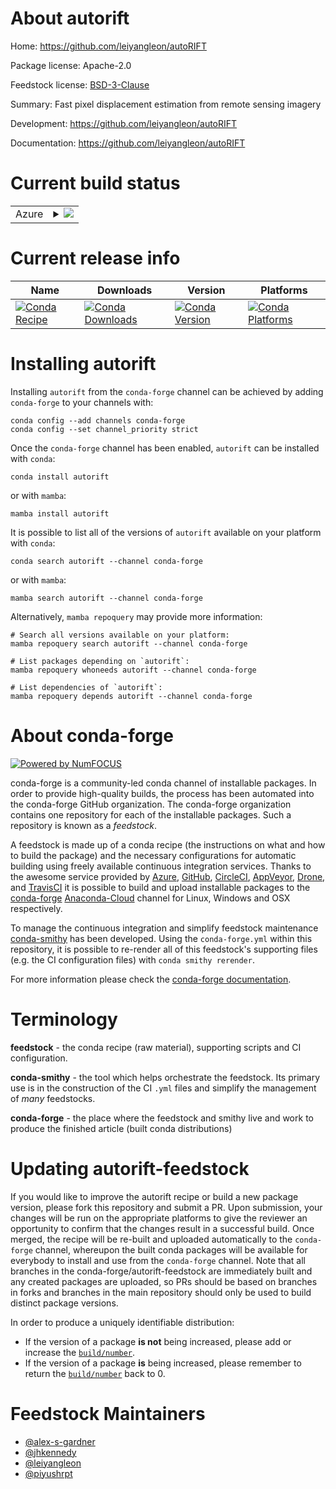 About autorift
==============

Home: https://github.com/leiyangleon/autoRIFT

Package license: Apache-2.0

Feedstock license: [BSD-3-Clause](https://github.com/conda-forge/autorift-feedstock/blob/main/LICENSE.txt)

Summary: Fast pixel displacement estimation from remote sensing imagery

Development: https://github.com/leiyangleon/autoRIFT

Documentation: https://github.com/leiyangleon/autoRIFT

Current build status
====================


<table>
    
  <tr>
    <td>Azure</td>
    <td>
      <details>
        <summary>
          <a href="https://dev.azure.com/conda-forge/feedstock-builds/_build/latest?definitionId=8082&branchName=main">
            <img src="https://dev.azure.com/conda-forge/feedstock-builds/_apis/build/status/autorift-feedstock?branchName=main">
          </a>
        </summary>
        <table>
          <thead><tr><th>Variant</th><th>Status</th></tr></thead>
          <tbody><tr>
              <td>linux_64_python3.7.____cpython</td>
              <td>
                <a href="https://dev.azure.com/conda-forge/feedstock-builds/_build/latest?definitionId=8082&branchName=main">
                  <img src="https://dev.azure.com/conda-forge/feedstock-builds/_apis/build/status/autorift-feedstock?branchName=main&jobName=linux&configuration=linux_64_python3.7.____cpython" alt="variant">
                </a>
              </td>
            </tr><tr>
              <td>linux_64_python3.8.____cpython</td>
              <td>
                <a href="https://dev.azure.com/conda-forge/feedstock-builds/_build/latest?definitionId=8082&branchName=main">
                  <img src="https://dev.azure.com/conda-forge/feedstock-builds/_apis/build/status/autorift-feedstock?branchName=main&jobName=linux&configuration=linux_64_python3.8.____cpython" alt="variant">
                </a>
              </td>
            </tr><tr>
              <td>linux_64_python3.9.____cpython</td>
              <td>
                <a href="https://dev.azure.com/conda-forge/feedstock-builds/_build/latest?definitionId=8082&branchName=main">
                  <img src="https://dev.azure.com/conda-forge/feedstock-builds/_apis/build/status/autorift-feedstock?branchName=main&jobName=linux&configuration=linux_64_python3.9.____cpython" alt="variant">
                </a>
              </td>
            </tr><tr>
              <td>osx_64_python3.7.____cpython</td>
              <td>
                <a href="https://dev.azure.com/conda-forge/feedstock-builds/_build/latest?definitionId=8082&branchName=main">
                  <img src="https://dev.azure.com/conda-forge/feedstock-builds/_apis/build/status/autorift-feedstock?branchName=main&jobName=osx&configuration=osx_64_python3.7.____cpython" alt="variant">
                </a>
              </td>
            </tr><tr>
              <td>osx_64_python3.8.____cpython</td>
              <td>
                <a href="https://dev.azure.com/conda-forge/feedstock-builds/_build/latest?definitionId=8082&branchName=main">
                  <img src="https://dev.azure.com/conda-forge/feedstock-builds/_apis/build/status/autorift-feedstock?branchName=main&jobName=osx&configuration=osx_64_python3.8.____cpython" alt="variant">
                </a>
              </td>
            </tr><tr>
              <td>osx_64_python3.9.____cpython</td>
              <td>
                <a href="https://dev.azure.com/conda-forge/feedstock-builds/_build/latest?definitionId=8082&branchName=main">
                  <img src="https://dev.azure.com/conda-forge/feedstock-builds/_apis/build/status/autorift-feedstock?branchName=main&jobName=osx&configuration=osx_64_python3.9.____cpython" alt="variant">
                </a>
              </td>
            </tr>
          </tbody>
        </table>
      </details>
    </td>
  </tr>
</table>

Current release info
====================

| Name | Downloads | Version | Platforms |
| --- | --- | --- | --- |
| [![Conda Recipe](https://img.shields.io/badge/recipe-autorift-green.svg)](https://anaconda.org/conda-forge/autorift) | [![Conda Downloads](https://img.shields.io/conda/dn/conda-forge/autorift.svg)](https://anaconda.org/conda-forge/autorift) | [![Conda Version](https://img.shields.io/conda/vn/conda-forge/autorift.svg)](https://anaconda.org/conda-forge/autorift) | [![Conda Platforms](https://img.shields.io/conda/pn/conda-forge/autorift.svg)](https://anaconda.org/conda-forge/autorift) |

Installing autorift
===================

Installing `autorift` from the `conda-forge` channel can be achieved by adding `conda-forge` to your channels with:

```
conda config --add channels conda-forge
conda config --set channel_priority strict
```

Once the `conda-forge` channel has been enabled, `autorift` can be installed with `conda`:

```
conda install autorift
```

or with `mamba`:

```
mamba install autorift
```

It is possible to list all of the versions of `autorift` available on your platform with `conda`:

```
conda search autorift --channel conda-forge
```

or with `mamba`:

```
mamba search autorift --channel conda-forge
```

Alternatively, `mamba repoquery` may provide more information:

```
# Search all versions available on your platform:
mamba repoquery search autorift --channel conda-forge

# List packages depending on `autorift`:
mamba repoquery whoneeds autorift --channel conda-forge

# List dependencies of `autorift`:
mamba repoquery depends autorift --channel conda-forge
```


About conda-forge
=================

[![Powered by
NumFOCUS](https://img.shields.io/badge/powered%20by-NumFOCUS-orange.svg?style=flat&colorA=E1523D&colorB=007D8A)](https://numfocus.org)

conda-forge is a community-led conda channel of installable packages.
In order to provide high-quality builds, the process has been automated into the
conda-forge GitHub organization. The conda-forge organization contains one repository
for each of the installable packages. Such a repository is known as a *feedstock*.

A feedstock is made up of a conda recipe (the instructions on what and how to build
the package) and the necessary configurations for automatic building using freely
available continuous integration services. Thanks to the awesome service provided by
[Azure](https://azure.microsoft.com/en-us/services/devops/), [GitHub](https://github.com/),
[CircleCI](https://circleci.com/), [AppVeyor](https://www.appveyor.com/),
[Drone](https://cloud.drone.io/welcome), and [TravisCI](https://travis-ci.com/)
it is possible to build and upload installable packages to the
[conda-forge](https://anaconda.org/conda-forge) [Anaconda-Cloud](https://anaconda.org/)
channel for Linux, Windows and OSX respectively.

To manage the continuous integration and simplify feedstock maintenance
[conda-smithy](https://github.com/conda-forge/conda-smithy) has been developed.
Using the ``conda-forge.yml`` within this repository, it is possible to re-render all of
this feedstock's supporting files (e.g. the CI configuration files) with ``conda smithy rerender``.

For more information please check the [conda-forge documentation](https://conda-forge.org/docs/).

Terminology
===========

**feedstock** - the conda recipe (raw material), supporting scripts and CI configuration.

**conda-smithy** - the tool which helps orchestrate the feedstock.
                   Its primary use is in the construction of the CI ``.yml`` files
                   and simplify the management of *many* feedstocks.

**conda-forge** - the place where the feedstock and smithy live and work to
                  produce the finished article (built conda distributions)


Updating autorift-feedstock
===========================

If you would like to improve the autorift recipe or build a new
package version, please fork this repository and submit a PR. Upon submission,
your changes will be run on the appropriate platforms to give the reviewer an
opportunity to confirm that the changes result in a successful build. Once
merged, the recipe will be re-built and uploaded automatically to the
`conda-forge` channel, whereupon the built conda packages will be available for
everybody to install and use from the `conda-forge` channel.
Note that all branches in the conda-forge/autorift-feedstock are
immediately built and any created packages are uploaded, so PRs should be based
on branches in forks and branches in the main repository should only be used to
build distinct package versions.

In order to produce a uniquely identifiable distribution:
 * If the version of a package **is not** being increased, please add or increase
   the [``build/number``](https://docs.conda.io/projects/conda-build/en/latest/resources/define-metadata.html#build-number-and-string).
 * If the version of a package **is** being increased, please remember to return
   the [``build/number``](https://docs.conda.io/projects/conda-build/en/latest/resources/define-metadata.html#build-number-and-string)
   back to 0.

Feedstock Maintainers
=====================

* [@alex-s-gardner](https://github.com/alex-s-gardner/)
* [@jhkennedy](https://github.com/jhkennedy/)
* [@leiyangleon](https://github.com/leiyangleon/)
* [@piyushrpt](https://github.com/piyushrpt/)

